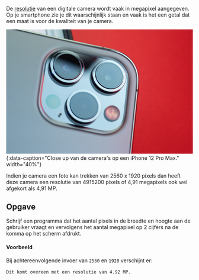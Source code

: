 De <a href="https://nl.wikipedia.org/wiki/Resolutie_(digitale_beeldverwerking)" target="_blank">resolutie</a> van een digitale camera wordt vaak in megapixel aangegeven. Op je smartphone zie je dit waarschijnlijk staan en vaak is het een getal dat een maat is voor de kwaliteit van je camera.

![Close up van de camera's op een iPhone 12 Pro Max](media/theregisti-Btt6m4UjdAE-unsplash.jpg "Foto door TheRegisti op Unsplash."){:data-caption="Close up van de camera's op een iPhone 12 Pro Max." width="40%"}

Indien je camera een foto kan trekken van 2560 x 1920 pixels dan heeft deze camera een resolutie van 4915200 pixels of 4,91 megapixels ook wel afgekort als 4,91 MP.

## Opgave
Schrijf een programma dat het aantal pixels in de breedte en hoogte aan de gebruiker vraagt en vervolgens het aantal megapixel op 2 cijfers na de komma op het scherm afdrukt.

#### Voorbeeld
Bij achtereenvolgende invoer van `2560` en `1920` verschijnt er:
```
Dit komt overeen met een resolutie van 4.92 MP.
```